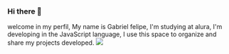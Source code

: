 ### Hi there 👋
welcome in my perfil,
My name is Gabriel felipe,
I'm studying at alura,
I'm developing in the JavaScript language,
I use this space to organize and share my projects developed.
![](https://pin.it/4YVkjdxYp)
<!--
**GabrielFelipeGibin/GabrielFelipeGibin** is a ✨ _special_ ✨ repository because its `README.md` (this file) appears on your GitHub profile.

Here are some ideas to get you started:

- 🔭 I’m currently working on ...
- 🌱 I’m currently learning ...
- 👯 I’m looking to collaborate on ...
- 🤔 I’m looking for help with ...
- 💬 Ask me about ...
- 📫 How to reach me: ...
- 😄 Pronouns: ...
- ⚡ Fun fact: ...
-->
